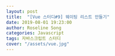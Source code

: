 ```yaml
---
layout: post
title:  "[Vue 스터디#9] 웨이팅 리스트 만들기"
date: 2019-08-01 19:23:00
author: Roseline Song
categories: Javascript
tags: 자바스크립트 스터디
cover: "/assets/vue.jpg"
---
```


<br>
